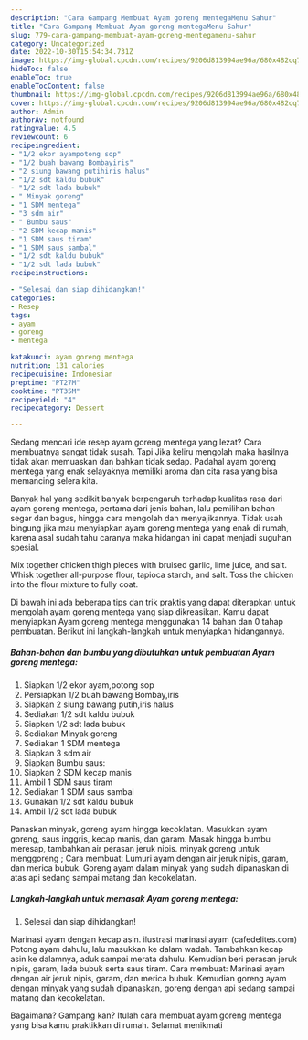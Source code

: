 ```yaml
---
description: "Cara Gampang Membuat Ayam goreng mentegaMenu Sahur"
title: "Cara Gampang Membuat Ayam goreng mentegaMenu Sahur"
slug: 779-cara-gampang-membuat-ayam-goreng-mentegamenu-sahur
category: Uncategorized
date: 2022-10-30T15:54:34.731Z
image: https://img-global.cpcdn.com/recipes/9206d813994ae96a/680x482cq70/ayam-goreng-mentega-foto-resep-utama.jpg
hideToc: false
enableToc: true
enableTocContent: false
thumbnail: https://img-global.cpcdn.com/recipes/9206d813994ae96a/680x482cq70/ayam-goreng-mentega-foto-resep-utama.jpg
cover: https://img-global.cpcdn.com/recipes/9206d813994ae96a/680x482cq70/ayam-goreng-mentega-foto-resep-utama.jpg
author: Admin
authorAv: notfound
ratingvalue: 4.5
reviewcount: 6
recipeingredient:
- "1/2 ekor ayampotong sop"
- "1/2 buah bawang Bombayiris"
- "2 siung bawang putihiris halus"
- "1/2 sdt kaldu bubuk"
- "1/2 sdt lada bubuk"
- " Minyak goreng"
- "1 SDM mentega"
- "3 sdm air"
- " Bumbu saus"
- "2 SDM kecap manis"
- "1 SDM saus tiram"
- "1 SDM saus sambal"
- "1/2 sdt kaldu bubuk"
- "1/2 sdt lada bubuk"
recipeinstructions:

- "Selesai dan siap dihidangkan!"
categories:
- Resep
tags:
- ayam
- goreng
- mentega

katakunci: ayam goreng mentega 
nutrition: 131 calories
recipecuisine: Indonesian
preptime: "PT27M"
cooktime: "PT35M"
recipeyield: "4"
recipecategory: Dessert

---
```



Sedang mencari ide resep ayam goreng mentega yang lezat? Cara membuatnya sangat tidak susah. Tapi Jika keliru mengolah maka hasilnya tidak akan memuaskan dan bahkan tidak sedap. Padahal ayam goreng mentega yang enak selayaknya memiliki aroma dan cita rasa yang bisa memancing selera kita.


Banyak hal yang sedikit banyak berpengaruh terhadap kualitas rasa dari ayam goreng mentega, pertama dari jenis bahan, lalu pemilihan bahan segar dan bagus, hingga cara mengolah dan menyajikannya. Tidak usah bingung jika mau menyiapkan ayam goreng mentega yang enak di rumah, karena asal sudah tahu caranya maka hidangan ini dapat menjadi suguhan spesial.

Mix together chicken thigh pieces with bruised garlic, lime juice, and salt. Whisk together all-purpose flour, tapioca starch, and salt. Toss the chicken into the flour mixture to fully coat.


Di bawah ini ada beberapa tips dan trik praktis yang dapat diterapkan untuk mengolah ayam goreng mentega yang siap dikreasikan. Kamu dapat menyiapkan Ayam goreng mentega menggunakan 14 bahan dan 0 tahap pembuatan. Berikut ini langkah-langkah untuk menyiapkan hidangannya.

<!--inarticleads1-->

##### Bahan-bahan dan bumbu yang dibutuhkan untuk pembuatan Ayam goreng mentega:

1. Siapkan 1/2 ekor ayam,potong sop
1. Persiapkan 1/2 buah bawang Bombay,iris
1. Siapkan 2 siung bawang putih,iris halus
1. Sediakan 1/2 sdt kaldu bubuk
1. Siapkan 1/2 sdt lada bubuk
1. Sediakan  Minyak goreng
1. Sediakan 1 SDM mentega
1. Siapkan 3 sdm air
1. Siapkan  Bumbu saus:
1. Siapkan 2 SDM kecap manis
1. Ambil 1 SDM saus tiram
1. Sediakan 1 SDM saus sambal
1. Gunakan 1/2 sdt kaldu bubuk
1. Ambil 1/2 sdt lada bubuk


Panaskan minyak, goreng ayam hingga kecoklatan. Masukkan ayam goreng, saus inggris, kecap manis, dan garam. Masak hingga bumbu meresap, tambahkan air perasan jeruk nipis. minyak goreng untuk menggoreng ; Cara membuat: Lumuri ayam dengan air jeruk nipis, garam, dan merica bubuk. Goreng ayam dalam minyak yang sudah dipanaskan di atas api sedang sampai matang dan kecokelatan. 

<!--inarticleads2-->

##### Langkah-langkah untuk memasak Ayam goreng mentega:


1. Selesai dan siap dihidangkan!

Marinasi ayam dengan kecap asin. ilustrasi marinasi ayam (cafedelites.com) Potong ayam dahulu, lalu masukkan ke dalam wadah. Tambahkan kecap asin ke dalamnya, aduk sampai merata dahulu. Kemudian beri perasan jeruk nipis, garam, lada bubuk serta saus tiram. Cara membuat: Marinasi ayam dengan air jeruk nipis, garam, dan merica bubuk. Kemudian goreng ayam dengan minyak yang sudah dipanaskan, goreng dengan api sedang sampai matang dan kecokelatan. 

Bagaimana? Gampang kan? Itulah cara membuat ayam goreng mentega yang bisa kamu praktikkan di rumah. Selamat menikmati
